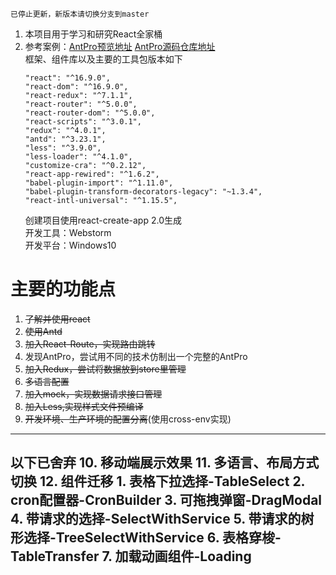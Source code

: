 ```
已停止更新，新版本请切换分支到master
``` 

1. 本项目用于学习和研究React全家桶
2. 参考案例：[AntPro预览地址](https://preview.pro.ant.design)    [AntPro源码仓库地址](https://github.com/ant-design/ant-design-pro)  
   框架、组件库以及主要的工具包版本如下
   ```
   "react": "^16.9.0",
   "react-dom": "^16.9.0",
   "react-redux": "^7.1.1",
   "react-router": "^5.0.0",
   "react-router-dom": "^5.0.0",
   "react-scripts": "^3.0.1",
   "redux": "^4.0.1",
   "antd": "^3.23.1",
   "less": "^3.9.0",
   "less-loader": "^4.1.0",
   "customize-cra": "^0.2.12",
   "react-app-rewired": "^1.6.2",
   "babel-plugin-import": "^1.11.0",
   "babel-plugin-transform-decorators-legacy": "~1.3.4",
   "react-intl-universal": "^1.15.5",
   ```
   创建项目使用react-create-app 2.0生成  
   开发工具：Webstorm  
   开发平台：Windows10

# 主要的功能点
1. ~~了解并使用react~~
2. ~~使用Antd~~
3. ~~加入React-Route，实现路由跳转~~
4. 发现AntPro，尝试用不同的技术仿制出一个完整的AntPro
5. ~~加入Redux，尝试将数据放到store里管理~~
6. ~~多语言配置~~
7. ~~加入mock，实现数据请求接口管理~~
8. ~~加入Less,实现样式文件预编译~~
9. ~~开发环境、生产环境的配置分离~~(使用cross-env实现)
---
**以下已舍弃**
10. 移动端展示效果
11. 多语言、布局方式切换
12. 组件迁移
    1. 表格下拉选择-TableSelect
    2. cron配置器-CronBuilder
    3. 可拖拽弹窗-DragModal
    4. 带请求的选择-SelectWithService
    5. 带请求的树形选择-TreeSelectWithService
    6. 表格穿梭-TableTransfer
    7. 加载动画组件-Loading
---
